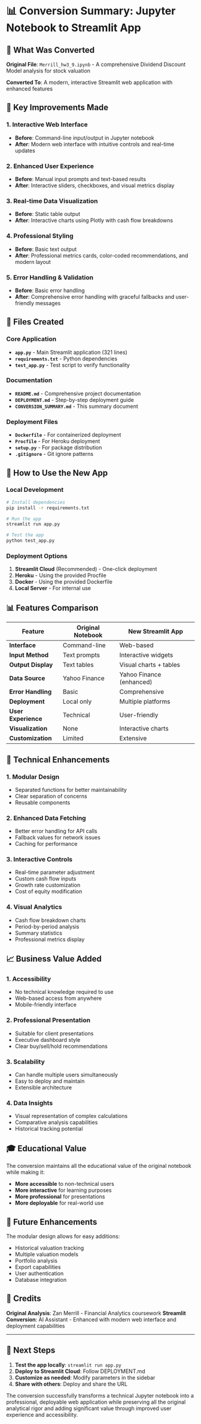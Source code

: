 # 📊 Conversion Summary: Jupyter Notebook to Streamlit App

## 🎯 What Was Converted

**Original File**: `Merrill_hw3_9.ipynb` - A comprehensive Dividend Discount Model analysis for stock valuation

**Converted To**: A modern, interactive Streamlit web application with enhanced features

## 🔄 Key Improvements Made

### 1. **Interactive Web Interface**
- **Before**: Command-line input/output in Jupyter notebook
- **After**: Modern web interface with intuitive controls and real-time updates

### 2. **Enhanced User Experience**
- **Before**: Manual input prompts and text-based results
- **After**: Interactive sliders, checkboxes, and visual metrics display

### 3. **Real-time Data Visualization**
- **Before**: Static table output
- **After**: Interactive charts using Plotly with cash flow breakdowns

### 4. **Professional Styling**
- **Before**: Basic text output
- **After**: Professional metrics cards, color-coded recommendations, and modern layout

### 5. **Error Handling & Validation**
- **Before**: Basic error handling
- **After**: Comprehensive error handling with graceful fallbacks and user-friendly messages

## 📁 Files Created

### Core Application
- **`app.py`** - Main Streamlit application (321 lines)
- **`requirements.txt`** - Python dependencies
- **`test_app.py`** - Test script to verify functionality

### Documentation
- **`README.md`** - Comprehensive project documentation
- **`DEPLOYMENT.md`** - Step-by-step deployment guide
- **`CONVERSION_SUMMARY.md`** - This summary document

### Deployment Files
- **`Dockerfile`** - For containerized deployment
- **`Procfile`** - For Heroku deployment
- **`setup.py`** - For package distribution
- **`.gitignore`** - Git ignore patterns

## 🚀 How to Use the New App

### Local Development
```bash
# Install dependencies
pip install -r requirements.txt

# Run the app
streamlit run app.py

# Test the app
python test_app.py
```

### Deployment Options
1. **Streamlit Cloud** (Recommended) - One-click deployment
2. **Heroku** - Using the provided Procfile
3. **Docker** - Using the provided Dockerfile
4. **Local Server** - For internal use

## 📊 Features Comparison

| Feature | Original Notebook | New Streamlit App |
|---------|------------------|-------------------|
| **Interface** | Command-line | Web-based |
| **Input Method** | Text prompts | Interactive widgets |
| **Output Display** | Text tables | Visual charts + tables |
| **Data Source** | Yahoo Finance | Yahoo Finance (enhanced) |
| **Error Handling** | Basic | Comprehensive |
| **Deployment** | Local only | Multiple platforms |
| **User Experience** | Technical | User-friendly |
| **Visualization** | None | Interactive charts |
| **Customization** | Limited | Extensive |

## 🔧 Technical Enhancements

### 1. **Modular Design**
- Separated functions for better maintainability
- Clear separation of concerns
- Reusable components

### 2. **Enhanced Data Fetching**
- Better error handling for API calls
- Fallback values for network issues
- Caching for performance

### 3. **Interactive Controls**
- Real-time parameter adjustment
- Custom cash flow inputs
- Growth rate customization
- Cost of equity modification

### 4. **Visual Analytics**
- Cash flow breakdown charts
- Period-by-period analysis
- Summary statistics
- Professional metrics display

## 📈 Business Value Added

### 1. **Accessibility**
- No technical knowledge required to use
- Web-based access from anywhere
- Mobile-friendly interface

### 2. **Professional Presentation**
- Suitable for client presentations
- Executive dashboard style
- Clear buy/sell/hold recommendations

### 3. **Scalability**
- Can handle multiple users simultaneously
- Easy to deploy and maintain
- Extensible architecture

### 4. **Data Insights**
- Visual representation of complex calculations
- Comparative analysis capabilities
- Historical tracking potential

## 🎓 Educational Value

The conversion maintains all the educational value of the original notebook while making it:
- **More accessible** to non-technical users
- **More interactive** for learning purposes
- **More professional** for presentations
- **More deployable** for real-world use

## 🔮 Future Enhancements

The modular design allows for easy additions:
- Historical valuation tracking
- Multiple valuation models
- Portfolio analysis
- Export capabilities
- User authentication
- Database integration

## 🙏 Credits

**Original Analysis**: Zan Merrill - Financial Analytics coursework
**Streamlit Conversion**: AI Assistant - Enhanced with modern web interface and deployment capabilities

---

## 🚀 Next Steps

1. **Test the app locally**: `streamlit run app.py`
2. **Deploy to Streamlit Cloud**: Follow DEPLOYMENT.md
3. **Customize as needed**: Modify parameters in the sidebar
4. **Share with others**: Deploy and share the URL

The conversion successfully transforms a technical Jupyter notebook into a professional, deployable web application while preserving all the original analytical rigor and adding significant value through improved user experience and accessibility. 
